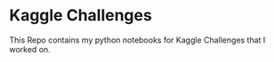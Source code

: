 # Kaggle Challenges

This Repo contains my python notebooks for Kaggle Challenges that I worked on.


